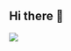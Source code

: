 ## Hi there 👋

<a href="=https://clumsy-seeder-416.notion.site/MARO-s-Portfolio-3168a99b50864d578687b1118ba34661?pvs=74" target="_blank"><img src="https://upload.wikimedia.org/wikipedia/commons/thumb/e/e9/Notion-logo.svg/1024px-Notion-logo.svg.png"/></a>

<!--
**leesumin0526/leesumin0526** is a ✨ _special_ ✨ repository because its `README.md` (this file) appears on your GitHub profile.

Here are some ideas to get you started:

- 🔭 I’m currently working on ...
- 🌱 I’m currently learning ...
- 👯 I’m looking to collaborate on ...
- 🤔 I’m looking for help with ...
- 💬 Ask me about ...
- 📫 How to reach me: ...
- 😄 Pronouns: ...
- ⚡ Fun fact: ...
-->
